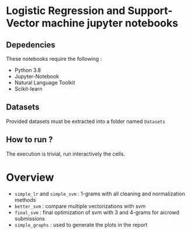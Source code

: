 # Logistic Regression and Support-Vector machine jupyter notebooks

## Depedencies
These notebooks require the following :
- Python 3.8
- Jupyter-Notebook
- Natural Language Toolkit
- Scikit-learn

## Datasets
Provided datasets must be extracted into a folder named `Datasets`

## How to run ?
The execution is trivial, run interactively the cells.

# Overview
- `simple_lr` and `simple_svm` : 1-grams with all cleaning and normalization methods
- `better_svm` : compare multiple vectorizations with svm
- `final_svm` : final optimization of svm with 3 and 4-grams for aicrowd submissions
- `simple_graphs` : used to generate the plots in the report
